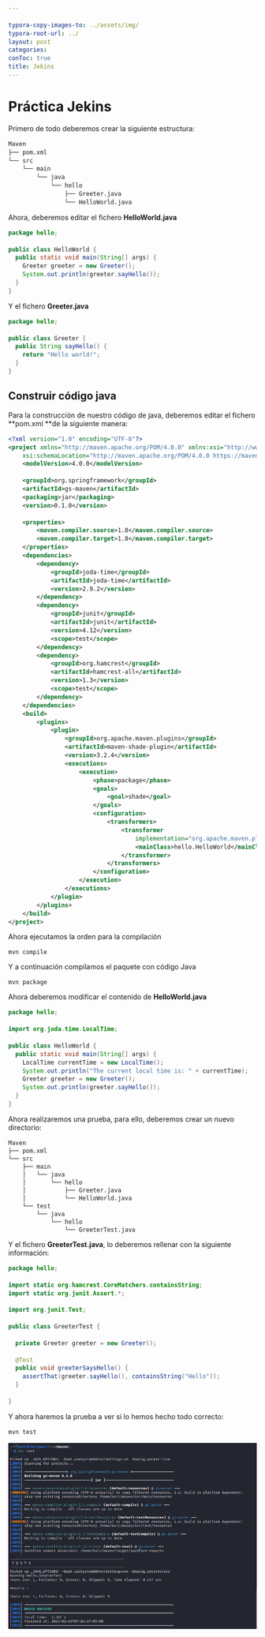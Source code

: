 ```yaml
---

typora-copy-images-to: ../assets/img/
typora-root-url: ../
layout: post
categories: 
conToc: true
title: Jekins
---
```


# Práctica Jekins

Primero de todo deberemos crear la siguiente estructura:

```bash
Maven
├── pom.xml
└── src
    └── main
        └── java
            └── hello
                ├── Greeter.java
                └── HelloWorld.java

```

Ahora, deberemos editar el fichero **HelloWorld.java**

```java
package hello;

public class HelloWorld {
  public static void main(String[] args) {
    Greeter greeter = new Greeter();
    System.out.println(greeter.sayHello());
  }
}
```

Y el fichero **Greeter.java**

```java
package hello;

public class Greeter {
  public String sayHello() {
    return "Hello world!";
  }
}
```

## Construir código java

Para la construcción de nuestro código de java, deberemos editar el fichero **pom.xml **de la siguiente manera:

```xml
<?xml version="1.0" encoding="UTF-8"?>
<project xmlns="http://maven.apache.org/POM/4.0.0" xmlns:xsi="http://www.w3.org/2001/XMLSchema-instance"
    xsi:schemaLocation="http://maven.apache.org/POM/4.0.0 https://maven.apache.org/xsd/maven-4.0.0.xsd">
    <modelVersion>4.0.0</modelVersion>

    <groupId>org.springframework</groupId>
    <artifactId>gs-maven</artifactId>
    <packaging>jar</packaging>
    <version>0.1.0</version>

    <properties>
        <maven.compiler.source>1.8</maven.compiler.source>
        <maven.compiler.target>1.8</maven.compiler.target>
    </properties>
    <dependencies>
		<dependency>
			<groupId>joda-time</groupId>
			<artifactId>joda-time</artifactId>
			<version>2.9.2</version>
		</dependency>
        <dependency>
            <groupId>junit</groupId>
            <artifactId>junit</artifactId>
            <version>4.12</version>
            <scope>test</scope>
        </dependency>
        <dependency>
            <groupId>org.hamcrest</groupId>
            <artifactId>hamcrest-all</artifactId>
            <version>1.3</version>
            <scope>test</scope>
        </dependency>
    </dependencies>
    <build>
        <plugins>
            <plugin>
                <groupId>org.apache.maven.plugins</groupId>
                <artifactId>maven-shade-plugin</artifactId>
                <version>3.2.4</version>
                <executions>
                    <execution>
                        <phase>package</phase>
                        <goals>
                            <goal>shade</goal>
                        </goals>
                        <configuration>
                            <transformers>
                                <transformer
                                    implementation="org.apache.maven.plugins.shade.resource.ManifestResourceTransformer">
                                    <mainClass>hello.HelloWorld</mainClass>
                                </transformer>
                            </transformers>
                        </configuration>
                    </execution>
                </executions>
            </plugin>
        </plugins>
    </build>
</project>
```

Ahora ejecutamos la orden para la compilación

```
mvn compile
```

Y a continuación compilamos el paquete con código Java

```
mvn package
```

Ahora deberemos modificar el contenido de **HelloWorld.java**

```java
package hello;

import org.joda.time.LocalTime;

public class HelloWorld {
  public static void main(String[] args) {
    LocalTime currentTime = new LocalTime();
    System.out.println("The current local time is: " + currentTime);
    Greeter greeter = new Greeter();
    System.out.println(greeter.sayHello());
  }
}
```

Ahora realizaremos una prueba, para ello, deberemos crear un nuevo directorio:

```
Maven
├── pom.xml
└── src
    ├── main
    │   └── java
    │       └── hello
    │           ├── Greeter.java
    │           └── HelloWorld.java
    └── test
        └── java
            └── hello
                └── GreeterTest.java
```

Y el fichero **GreeterTest.java**, lo deberemos rellenar con la siguiente información:

```java
package hello;

import static org.hamcrest.CoreMatchers.containsString;
import static org.junit.Assert.*;

import org.junit.Test;

public class GreeterTest {
  
  private Greeter greeter = new Greeter();

  @Test
  public void greeterSaysHello() {
    assertThat(greeter.sayHello(), containsString("Hello"));
  }

}
```

Y ahora haremos la prueba a ver si lo hemos hecho todo correcto:

```bash
mvn test
```

![image-20220213130551888](/assets/img/image-20220213130551888.png)
